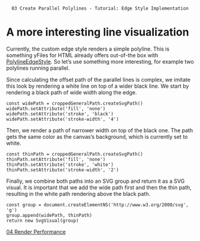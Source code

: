 <!--
 //////////////////////////////////////////////////////////////////////////////
 // @license
 // This file is part of yFiles for HTML 2.6.
 // Use is subject to license terms.
 //
 // Copyright (c) 2000-2024 by yWorks GmbH, Vor dem Kreuzberg 28,
 // 72070 Tuebingen, Germany. All rights reserved.
 //
 //////////////////////////////////////////////////////////////////////////////
-->
#

      03 Create Parallel Polylines - Tutorial: Edge Style Implementation

# A more interesting line visualization

Currently, the custom edge style renders a simple polyline. This is something yFiles for HTML already offers out-of-the box with [PolylineEdgeStyle](https://docs.yworks.com/yfileshtml/#/api/PolylineEdgeStyle). So let’s use something more interesting, for example two polylines running parallel.

Since calculating the offset path of the parallel lines is complex, we imitate this look by rendering a white line on top of a wider black line. We start by rendering a black path of wide width along the edge.

```
const widePath = croppedGeneralPath.createSvgPath()
widePath.setAttribute('fill', 'none')
widePath.setAttribute('stroke', 'black')
widePath.setAttribute('stroke-width', '4')
```

Then, we render a path of narrower width on top of the black one. The path gets the same color as the canvas’s background, which is currently set to white.

```
const thinPath = croppedGeneralPath.createSvgPath()
thinPath.setAttribute('fill', 'none')
thinPath.setAttribute('stroke', 'white')
thinPath.setAttribute('stroke-width', '2')
```

Finally, we combine both paths into an SVG group and return it as a SVG visual. It is important that we add the wide path first and then the thin path, resulting in the white path rendering above the black path.

```
const group = document.createElementNS('http://www.w3.org/2000/svg', 'g')
group.append(widePath, thinPath)
return new SvgVisual(group)
```

[04 Render Performance](../../tutorial-style-implementation-edge/04-render-performance/)
